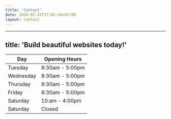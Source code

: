 ```yaml
---
title: 'Contact'
date: 2018-02-22T17:01:34+07:00
layout: contact
---
```


---
title: 'Build beautiful websites today!'
---

| Day       | Opening Hours   |
| --------- | --------------- |
| Tuesday   | 8:30am - 5:00pm |
| Wednesday | 8:30am - 5:00pm |
| Thursday  | 8:30am - 5:00pm |
| Friday    | 8:30am - 5:00pm |
| Saturday  | 10:am - 4:00pm  |
| Saturday  | Closed          |
